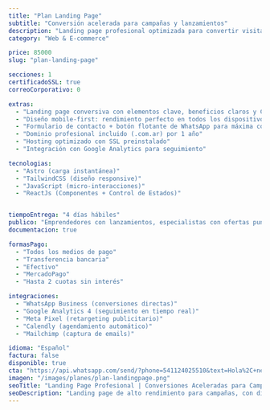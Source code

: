 ```yaml
---
title: "Plan Landing Page"
subtitle: "Conversión acelerada para campañas y lanzamientos"
description: "Landing page profesional optimizada para convertir visitantes en clientes, lista en tiempo récord para tus campañas de marketing."
category: "Web & E-commerce"

price: 85000
slug: "plan-landing-page"

secciones: 1
certificadoSSL: true
correoCorporativo: 0

extras:
  - "Landing page conversiva con elementos clave, beneficios claros y CTA estratégico"
  - "Diseño mobile-first: rendimiento perfecto en todos los dispositivos"
  - "Formulario de contacto + botón flotante de WhatsApp para máxima conversión"
  - "Dominio profesional incluido (.com.ar) por 1 año"
  - "Hosting optimizado con SSL preinstalado"
  - "Integración con Google Analytics para seguimiento"

tecnologias:
  - "Astro (carga instantánea)"
  - "TailwindCSS (diseño responsive)"
  - "JavaScript (micro-interacciones)"
  - "ReactJs (Componentes + Control de Estados)"


tiempoEntrega: "4 días hábiles"
publico: "Emprendedores con lanzamientos, especialistas con ofertas puntuales, negocios con campañas temporales y profesionales que necesitan resultados rápidos"
documentacion: true

formasPago:
  - "Todos los medios de pago"
  - "Transferencia bancaria"
  - "Efectivo"
  - "MercadoPago"
  - "Hasta 2 cuotas sin interés"

integraciones:
  - "WhatsApp Business (conversiones directas)"
  - "Google Analytics 4 (seguimiento en tiempo real)"
  - "Meta Pixel (retargeting publicitario)"
  - "Calendly (agendamiento automático)"
  - "Mailchimp (captura de emails)"

idioma: "Español"
factura: false
disponible: true
cta: "https://api.whatsapp.com/send/?phone=541124025510&text=Hola%2C+necesito+una+landing+page+para+mi+campaña&type=phone_number&app_absent=0"
imagen: "/images/planes/plan-landingpage.png"
seoTitle: "Landing Page Profesional | Conversiones Aceleradas para Campañas - Pixelar Studio"
seoDescription: "Landing page de alto rendimiento para campañas, con diseño conversivo, carga ultrarrápida e integraciones para marketing digital. Lista en 72 horas."
---
```


